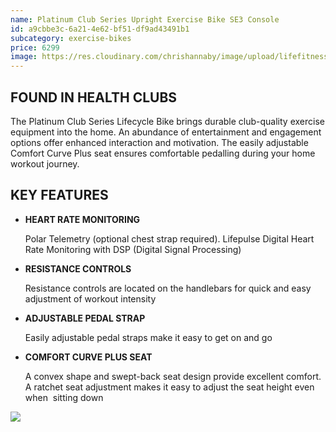 ```yaml
---
name: Platinum Club Series Upright Exercise Bike SE3 Console
id: a9cbbe3c-6a21-4e62-bf51-df9ad43491b1
subcategory: exercise-bikes
price: 6299
image: https://res.cloudinary.com/chrishannaby/image/upload/lifefitness/pcs-uprightbike-arcticsilver-discoverse3hd-standardview-newcrank_swx5wf.jpg
---
```


## FOUND IN HEALTH CLUBS

The Platinum Club Series Lifecycle Bike brings durable club-quality exercise equipment into the home. An abundance of entertainment and engagement options offer enhanced interaction and motivation. The easily adjustable Comfort Curve Plus seat ensures comfortable pedalling during your home workout journey.

## KEY FEATURES

- **HEART RATE MONITORING**

  Polar Telemetry (optional chest strap required). Lifepulse Digital Heart Rate Monitoring with DSP (Digital Signal Processing)

- **RESISTANCE CONTROLS**

  Resistance controls are located on the handlebars for quick and easy adjustment of workout intensity

- **ADJUSTABLE PEDAL STRAP**

  Easily adjustable pedal straps make it easy to get on and go

- **COMFORT CURVE PLUS SEAT**

  A convex shape and swept-back seat design provide excellent comfort. A ratchet seat adjustment makes it easy to adjust the seat height even when  sitting down

![](https://res.cloudinary.com/chrishannaby/image/upload/v1617731208/lifefitness/room-pcs-upright-recumbent-L_mnanxq.jpg)
